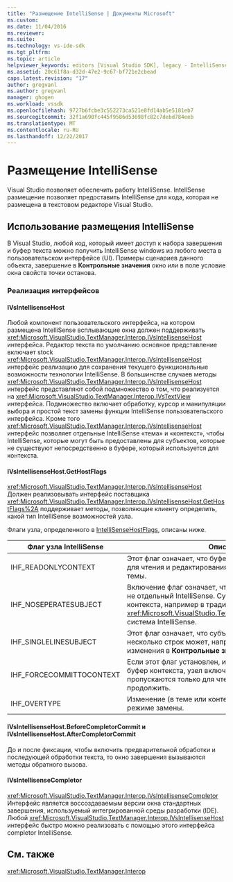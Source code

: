 ```yaml
---
title: "Размещение IntelliSense | Документы Microsoft"
ms.custom: 
ms.date: 11/04/2016
ms.reviewer: 
ms.suite: 
ms.technology: vs-ide-sdk
ms.tgt_pltfrm: 
ms.topic: article
helpviewer_keywords: editors [Visual Studio SDK], legacy - IntelliSense hosting
ms.assetid: 20c61f8a-d32d-47e2-9c67-bf721e2cbead
caps.latest.revision: "17"
author: gregvanl
ms.author: gregvanl
manager: ghogen
ms.workload: vssdk
ms.openlocfilehash: 9727b6fcbe3c552273ca521e8fd14ab5e5181eb7
ms.sourcegitcommit: 32f1a690fc445f9586d53698fc82c7debd784eeb
ms.translationtype: MT
ms.contentlocale: ru-RU
ms.lasthandoff: 12/22/2017
---
```

# <a name="intellisense-hosting"></a>Размещение IntelliSense
Visual Studio позволяет обеспечить работу IntelliSense. IntellSense размещение позволяет предоставить IntelliSense для кода, которая не размещена в текстовом редакторе Visual Studio.  
  
## <a name="intellisense-hosting-usage"></a>Использование размещения IntelliSense  
 В Visual Studio, любой код, который имеет доступ к набора завершения и буфер текста можно получить IntelliSense windows из любого места в пользовательском интерфейсе (UI). Примеры сценариев данного объекта, завершение в **Контрольные значения** окно или в поле условие окна свойств точки останова.  
  
### <a name="implementation-interfaces"></a>Реализация интерфейсов  
  
#### <a name="ivsintellisensehost"></a>IVsIntellisenseHost  
 Любой компонент пользовательского интерфейса, на котором размещена IntelliSense всплывающие окна должен поддерживать <xref:Microsoft.VisualStudio.TextManager.Interop.IVsIntellisenseHost> интерфейса. Редактор текста по умолчанию основное представление включает stock <xref:Microsoft.VisualStudio.TextManager.Interop.IVsIntellisenseHost> интерфейс реализацию для сохранения текущего функциональные возможности технологии IntelliSense. В большинстве случаев методы <xref:Microsoft.VisualStudio.TextManager.Interop.IVsIntellisenseHost> интерфейс представляют собой подмножество о том, что реализуется на <xref:Microsoft.VisualStudio.TextManager.Interop.IVsTextView> интерфейса. Подмножество включает обработку, курсор и манипуляции выбора и простой текст замены функции IntelliSense пользовательского интерфейса. Кроме того <xref:Microsoft.VisualStudio.TextManager.Interop.IVsIntellisenseHost> интерфейс позволяет отдельные IntelliSense «тема» и «контекст», чтобы IntelliSense, которые могут быть предоставлены для субъектов, которые не существуют непосредственно в буфере, который используется для контекста.  
  
#### <a name="ivsintellisensehostgethostflags"></a>IVsIntellisenseHost.GetHostFlags  
 <xref:Microsoft.VisualStudio.TextManager.Interop.IVsIntellisenseHost> Должен реализовывать интерфейс поставщика <xref:Microsoft.VisualStudio.TextManager.Interop.IVsIntellisenseHost.GetHostFlags%2A> поддерживает методы, позволяющие клиенту определить, какой тип IntelliSense возможностей узла.  
  
 Флаги узла, определенного в [IntelliSenseHostFlags](../extensibility/intellisensehostflags.md), описаны ниже.  
  
|Флаг узла IntelliSense|Описание:|  
|----------------------------|-----------------|  
|IHF_READONLYCONTEXT|Этот флаг означает, что буфер контекста параметр только для чтения и редактирования выполняется только в текст темы.|  
|IHF_NOSEPERATESUBJECT|Включение флаг означает, что существует является тема не отдельный IntelliSense. Субъект существует в буфере контекста, например в традиционные <xref:Microsoft.VisualStudio.TextManager.Interop.IVsTextView> система IntelliSense.|  
|IHF_SINGLELINESUBJECT|Этот флаг означает, что субъект не имеет параметра несколько строк может, например, в одной строке изменения в **Контрольные значения** окна.|  
|IHF_FORCECOMMITTOCONTEXT|Если этот флаг установлен, и должны быть обновлены буфер контекста, узел включает флаг буфер контекста, пропускаются только для чтения и изменения, чтобы продолжить.|  
|IHF_OVERTYPE|Изменение (в теме или контекста) должны выполняться в режиме замены.|  
  
#### <a name="ivsintellisensehostbeforecompletorcommit-and-ivsintellisensehostaftercompletorcommit"></a>IVsIntellisenseHost.BeforeCompletorCommit и IVsIntellisenseHost.AfterCompletorCommit  
 До и после фиксации, чтобы включить предварительной обработки и последующей обработки текста, то окно завершения вызываются методы обратного вызова.  
  
#### <a name="ivsintellisensecompletor"></a>IVsIntellisenseCompletor  
 <xref:Microsoft.VisualStudio.TextManager.Interop.IVsIntellisenseCompletor> Интерфейс является воссоздаваемым версии окна стандартных завершения, используемый интегрированной среды разработки (IDE). Любой <xref:Microsoft.VisualStudio.TextManager.Interop.IVsIntellisenseHost> интерфейс быстро можно реализовать с помощью этого интерфейса completor IntelliSense.  
  
## <a name="see-also"></a>См. также  
 <xref:Microsoft.VisualStudio.TextManager.Interop>
